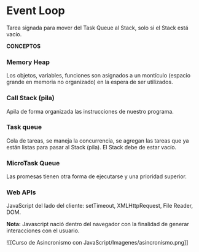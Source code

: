 # Event Loop

Tarea signada para mover del Task Queue al Stack, solo si el Stack está vacío.

**CONCEPTOS**

### Memory Heap

Los objetos, variables, funciones son asignados a un montículo (espacio grande en memoria no organizado) en la espera de ser utilizados.

### Call Stack (pila)

Apila de forma organizada las instrucciones de nuestro programa.

### Task queue

Cola de tareas, se maneja la concurrencia, se agregan las tareas que ya están listas para pasar al Stack (pila). El Stack debe de estar vacío.

### MicroTask Queue

Las promesas tienen otra forma de ejecutarse y una prioridad superior.

### Web APIs

JavaScript del lado del cliente: setTimeout, XMLHttpRequest, File Reader, DOM.

**Nota:** Javascript nació dentro del navegador con la finalidad de generar interacciones con el usuario.

![[Curso de Asincronismo con JavaScript/Imagenes/asincronismo.png]]
